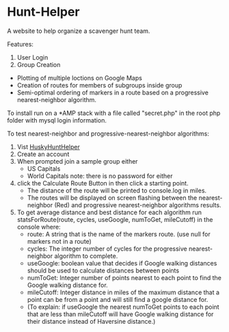 # Hunt-Helper
A website to help organize a scavenger hunt team.

Features:
1. User Login 
2. Group Creation
* Plotting of multiple loctions on Google Maps
* Creation of routes for members of subgroups inside group
* Semi-optimal ordering of markers in a route based on a progressive nearest-neighbor algorithm.

To install run on a *AMP stack with a file called "secret.php" in the root php folder with mysql login information. 

To test nearest-neighbor and progressive-nearest-neighbor algorithms:
1. Vist [HuskyHuntHelper](http://www.Huskyhunthelper.com)
2. Create an account 
3. When prompted join a sample group either
    * US Capitals
    * World Capitals
note: there is no password for either
4. click the Calculate Route Button in then click a starting point.
    * The distance of the route will be printed to console.log in miles. 
    * The routes will be displayed on screen flashing between the nearest-neighbor (Red) and progressive nearest-neighbor algorithms results. 
5. To get average distance and best distance for each algorithm run statsForRoute(route, cycles, useGoogle, numToGet, mileCutoff)  in the console where:
    * route: A string that is the name of the markers route. (use null for markers not in a route)
    * cycles: The integer number of cycles for the progressive nearest-neighbor algorithm to complete. 
    * useGoogle: boolean value that decides if Google walking distances should be used to calculate distances between points
    * numToGet: Integer number of points nearest to each point to find the Google walking distance for. 
    * mileCutoff: Integer distance in miles of the maximum distance that a point can be from a point and will still find a google distance for. 
    * (To explain: if useGoogle the nearest numToGet points to each point that are less than mileCutoff will have Google walking distance for their distance instead of Haversine distance.)
